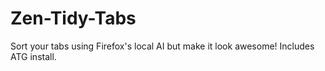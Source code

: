 # Zen-Tidy-Tabs
Sort your tabs using Firefox's local AI but make it look awesome! Includes ATG install.
